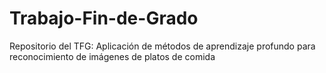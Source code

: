 # Trabajo-Fin-de-Grado
Repositorio del TFG: Aplicación de métodos de aprendizaje profundo para reconocimiento de imágenes de platos de comida
